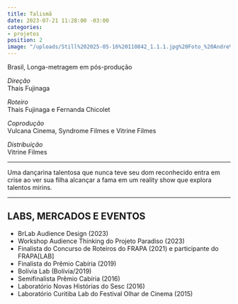 ```yaml
---
title: Talismã
date: 2023-07-21 11:28:00 -03:00
categories:
- projetos
position: 2
image: "/uploads/Still%202025-05-16%20110842_1.1.1.jpg%20Foto_%20Andre%CC%81%20Luiz%20de%20Luiz.jpg"
---
```


Brasil, Longa-metragem em pós-produção

*Direção*\
Thais Fujinaga

*Roteiro*\
Thais Fujinaga e Fernanda Chicolet

*Coprodução*\
Vulcana Cinema, Syndrome Filmes e Vitrine Filmes

*Distribuição*\
Vitrine Filmes

---

Uma dançarina talentosa que nunca teve seu dom reconhecido entra em crise ao ver sua filha alcançar a fama em um reality show que explora talentos mirins.


---

## LABS, MERCADOS E EVENTOS

* BrLab Audience Design (2023)
* Workshop Audience Thinking do Projeto Paradiso (2023)
* Finalista do Concurso de Roteiros do FRAPA (2021) e participante do FRAPA[LAB]
* Finalista do Prêmio Cabíria (2019)
* Bolívia Lab (Bolívia/2019)
* Semifinalista Prêmio Cabíria (2016)
* Laboratório Novas Histórias do Sesc (2016)
* Laboratório Curitiba Lab do Festival Olhar de Cinema (2015)

